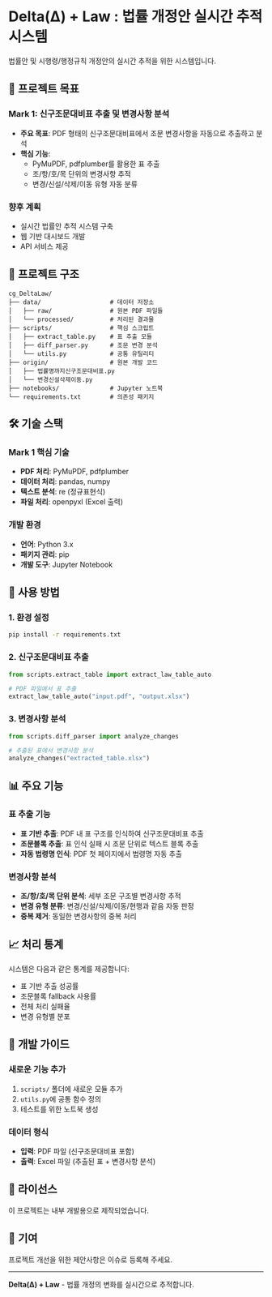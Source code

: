 # Delta(Δ) + Law : 법률 개정안 실시간 추적 시스템

법률안 및 시행령/행정규칙 개정안의 실시간 추적을 위한 시스템입니다.

## 🎯 프로젝트 목표

### Mark 1: 신구조문대비표 추출 및 변경사항 분석
- **주요 목표**: PDF 형태의 신구조문대비표에서 조문 변경사항을 자동으로 추출하고 분석
- **핵심 기능**:
  - PyMuPDF, pdfplumber를 활용한 표 추출
  - 조/항/호/목 단위의 변경사항 추적
  - 변경/신설/삭제/이동 유형 자동 분류

### 향후 계획
- 실시간 법률안 추적 시스템 구축
- 웹 기반 대시보드 개발
- API 서비스 제공

## 📁 프로젝트 구조

```
cg_DeltaLaw/
├── data/                   # 데이터 저장소
│   ├── raw/                # 원본 PDF 파일들
│   └── processed/          # 처리된 결과물
├── scripts/                # 핵심 스크립트
│   ├── extract_table.py    # 표 추출 모듈
│   ├── diff_parser.py      # 조문 변경 분석
│   └── utils.py            # 공통 유틸리티
├── origin/                 # 원본 개발 코드
│   ├── 법률명까지신구조문대비표.py
│   └── 변경신설삭제이동.py
├── notebooks/              # Jupyter 노트북
└── requirements.txt        # 의존성 패키지
```

## 🛠️ 기술 스택

### Mark 1 핵심 기술
- **PDF 처리**: PyMuPDF, pdfplumber
- **데이터 처리**: pandas, numpy
- **텍스트 분석**: re (정규표현식)
- **파일 처리**: openpyxl (Excel 출력)

### 개발 환경
- **언어**: Python 3.x
- **패키지 관리**: pip
- **개발 도구**: Jupyter Notebook

## 🚀 사용 방법

### 1. 환경 설정
```bash
pip install -r requirements.txt
```

### 2. 신구조문대비표 추출
```python
from scripts.extract_table import extract_law_table_auto

# PDF 파일에서 표 추출
extract_law_table_auto("input.pdf", "output.xlsx")
```

### 3. 변경사항 분석
```python
from scripts.diff_parser import analyze_changes

# 추출된 표에서 변경사항 분석
analyze_changes("extracted_table.xlsx")
```

## 📊 주요 기능

### 표 추출 기능
- **표 기반 추출**: PDF 내 표 구조를 인식하여 신구조문대비표 추출
- **조문블록 추출**: 표 인식 실패 시 조문 단위로 텍스트 블록 추출
- **자동 법령명 인식**: PDF 첫 페이지에서 법령명 자동 추출

### 변경사항 분석
- **조/항/호/목 단위 분석**: 세부 조문 구조별 변경사항 추적
- **변경 유형 분류**: 변경/신설/삭제/이동/현행과 같음 자동 판정
- **중복 제거**: 동일한 변경사항의 중복 처리

## 📈 처리 통계

시스템은 다음과 같은 통계를 제공합니다:
- 표 기반 추출 성공률
- 조문블록 fallback 사용률
- 전체 처리 실패율
- 변경 유형별 분포

## 🔧 개발 가이드

### 새로운 기능 추가
1. `scripts/` 폴더에 새로운 모듈 추가
2. `utils.py`에 공통 함수 정의
3. 테스트를 위한 노트북 생성

### 데이터 형식
- **입력**: PDF 파일 (신구조문대비표 포함)
- **출력**: Excel 파일 (추출된 표 + 변경사항 분석)

## 📝 라이선스

이 프로젝트는 내부 개발용으로 제작되었습니다.

## 🤝 기여

프로젝트 개선을 위한 제안사항은 이슈로 등록해 주세요.

---

**Delta(Δ) + Law** - 법률 개정의 변화를 실시간으로 추적합니다. 
